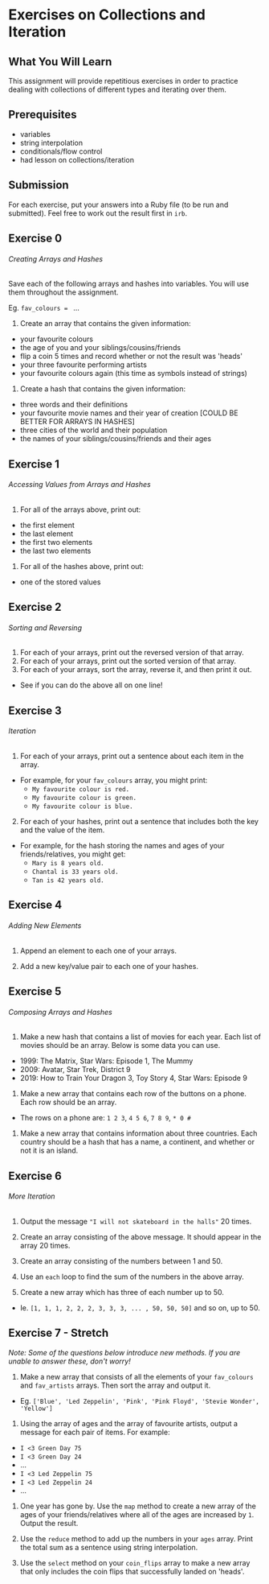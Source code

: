 # Exercises on Collections and Iteration

## What You Will Learn

This assignment will provide repetitious exercises in order to practice dealing with collections of different types and iterating over them.

## Prerequisites

* variables
* string interpolation
* conditionals/flow control
* had lesson on collections/iteration



## Submission
For each exercise, put your answers into a Ruby file (to be run and submitted). Feel free to work out the result first in `irb`.


## Exercise 0
###### Creating Arrays and Hashes

Save each of the following arrays and hashes into variables. You will use them throughout the assignment.

Eg. `fav_colours = ` ...

1. Create an array that contains the given information:
  * your favourite colours
  * the age of you and your siblings/cousins/friends
  * flip a coin 5 times and record whether or not the result was 'heads'
  * your three favourite performing artists
  * your favourite colours again (this time as symbols instead of strings)

1. Create a hash that contains the given information:
  * three words and their definitions
  * your favourite movie names and their year of creation [COULD BE BETTER FOR ARRAYS IN HASHES]
  * three cities of the world and their population
  * the names of your siblings/cousins/friends and their ages


## Exercise 1
###### Accessing Values from Arrays and Hashes

1. For all of the arrays above, print out:
  * the first element
  * the last element
  * the first two elements
  * the last two elements

1. For all of the hashes above, print out:
  * one of the stored values


## Exercise 2
###### Sorting and Reversing

1. For each of your arrays, print out the reversed version of that array.
1. For each of your arrays, print out the sorted version of that array.
1. For each of your arrays, sort the array, reverse it, and then print it out.
  * See if you can do the above all on one line!


## Exercise 3
###### Iteration

1. For each of your arrays, print out a sentence about each item in the array.
  * For example, for your `fav_colours` array, you might print:
    * `My favourite colour is red.`
    * `My favourite colour is green.`
    * `My favourite colour is blue.`


2. For each of your hashes, print out a sentence that includes both the key and the value of the item.
  * For example, for the hash storing the names and ages of your friends/relatives, you might get:
    * `Mary is 8 years old.`
    * `Chantal is 33 years old.`
    * `Tan is 42 years old.`


## Exercise 4
###### Adding New Elements

1. Append an element to each one of your arrays.

1. Add a new key/value pair to each one of your hashes.


## Exercise 5
###### Composing Arrays and Hashes

1. Make a new hash that contains a list of movies for each year. Each list of movies should be an array. Below is some data you can use.
  * 1999: The Matrix, Star Wars: Episode 1, The Mummy
  * 2009: Avatar, Star Trek, District 9
  * 2019: How to Train Your Dragon 3, Toy Story 4, Star Wars: Episode 9

1. Make a new array that contains each row of the buttons on a phone. Each row should be an array.
  * The rows on a phone are: `1 2 3`, `4 5 6`, `7 8 9`, `* 0 #`

1. Make a new array that contains information about three countries. Each country should be a hash that has a name, a continent, and whether or not it is an island.


## Exercise 6
###### More Iteration

1. Output the message `"I will not skateboard in the halls"` 20 times.

1. Create an array consisting of the above message. It should appear in the array 20 times.

1. Create an array consisting of the numbers between 1 and 50.

1. Use an `each` loop to find the sum of the numbers in the above array.

1. Create a new array which has three of each number up to 50.
  * Ie. `[1, 1, 1, 2, 2, 2, 3, 3, 3, ... , 50, 50, 50]` and so on, up to 50.


## Exercise 7 - Stretch

*Note: Some of the questions below introduce new methods. If you are unable to answer these, don't worry!*

1. Make a new array that consists of all the elements of your `fav_colours` and `fav_artists` arrays. Then sort the array and output it.
  * Eg. `['Blue', 'Led Zeppelin', 'Pink', 'Pink Floyd', 'Stevie Wonder', 'Yellow']`

1. Using the array of ages and the array of favourite artists, output a message for each pair of items. For example:
  * `I <3 Green Day 75`
  * `I <3 Green Day 24`
  * ...
  * `I <3 Led Zeppelin 75`
  * `I <3 Led Zeppelin 24`
  * ...

1. One year has gone by. Use the `map` method to create a new array of the ages of your friends/relatives where all of the ages are increased by `1`. Output the result.

1. Use the `reduce` method to add up the numbers in your `ages` array. Print the total sum as a sentence using string interpolation.

1. Use the `select` method on your `coin_flips` array to make a new array that only includes the coin flips that successfully landed on 'heads'.
